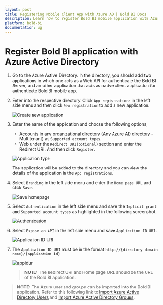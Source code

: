 ```yaml
---
layout: post
title: Registering Mobile Client App with Azure AD | Bold BI Docs
description: Learn how to register Bold BI mobile application with Azure Active Directory for authenticating Bold BI Server through Bold BI mobile app.
platform: bold-bi
documentation: ug
---
```


# Register Bold BI application with Azure Active Directory

1. Go to the Azure Active Directory. In the directory, you should add two applications in which one acts as a Web API for authenticate the Bold BI Server, and an other application that acts as native client application for authenticate Bold BI mobile app.

2. Enter into the respective directory. Click `App registrations` in the left side menu and then click `New registration` to add a new application.

    ![Create new application](/bold-bi-docs/static/assets/embedded/faq/images/add-application.png) 

3. Enter the name of the application and choose the following options,

    * Accounts in any organizational directory (Any Azure AD directory - Multitenant) as `Supported account types`.
    * Web under the `Redirect URI(optional)` section and enter the Redirect URI. And then click `Register`.

    ![Application type](/bold-bi-docs/static/assets/embedded/faq/images/application-type2.png) 

    The application will be added to the directory and you can view the details of the application in the `App registrations`.

4. Select `Branding` in the left side menu and enter the `Home page URL` and click `Save`.

    ![Save homepage](/bold-bi-docs/static/assets/embedded/faq/images/azurehomepageurl.png)

5. Select `Authentication` in the left side menu and save the `Implicit grant` and `Supported account types` as highlighted in the following screenshot.

    ![Authentication](/bold-bi-docs/static/assets/embedded/faq/images/authentication.png)

6. Select `Expose an API` in the left side menu and save `Application ID URI`.

    ![Application ID URI](/bold-bi-docs/static/assets/embedded/faq/images/azureappid.png)

7. The `Application ID URI` must be in the format `http://{directory domain name}/{application id}`

    ![appiduri](/bold-bi-docs/static/assets/embedded/faq/images/appiduri.png)

    > **NOTE:**  The Redirect URI and Home page URL should be the URL of the Bold BI application.

> **NOTE:**  The Azure user and groups can be imported into the Bold BI application. Refer to this following link to [Import Azure Active Directory Users](/embedded-bi/managing-resources/manage-users/import-active-directory-users/) and [Import Azure Active Directory Groups](/embedded-bi/managing-resources/manage-groups/import-azure-active-directory-groups/).
